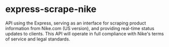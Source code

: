 # express-scrape-nike
API using the Express, serving as an interface for scraping product information from Nike.com (US version), and providing real-time status updates to clients. This API will operate in full compliance with Nike's terms of service and legal standards.
